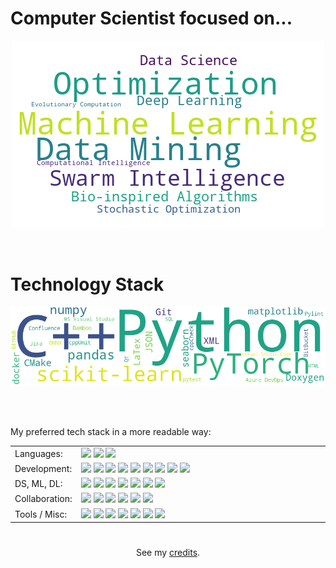# Computer Scientist focused on...

<p align="center"> <img src="./images/topics-wordcloud.png"> </p>

<br>

# Technology Stack

<p align="center">
<img src="./images/tech-stack-wordcloud.png" alt="Technology Stack as Word Cloud" width="800">
</p>

<br>
<br>

My preferred tech stack in a more readable way:

<table width="100%">
<tr>
  <td width="20%">Languages:</td>
  <td>
      <img src="https://img.shields.io/static/v1?logo=c&label=&message=C&color=36465D&style=flat-square">
      <img src="https://img.shields.io/static/v1?logo=cplusplus&label=&message=C%2b%2b&color=36465D&style=flat-square">
      <img src="https://img.shields.io/static/v1?logo=python&label=&message=Python&color=36465D&style=flat-square">
  </td>
</tr>
<tr>
  <td width="20%">Development:</td>
  <td>
      <img src="https://img.shields.io/static/v1?logo=visual-studio&label=&message=MS%20Visual%20Studio&color=36465D&style=flat-square">
      <img src="https://img.shields.io/static/v1?logo=visual-studio-code&label=&message=Visual%20Studio%20Code&color=36465D&style=flat-square">
      <img src="https://img.shields.io/static/v1?logo=cmake&label=&message=CMake&color=36465D&style=flat-square">
      <img src="https://img.shields.io/static/v1?logo=qt&label=&message=Qt&color=36465D&style=flat-square">
      <img src="https://img.shields.io/static/v1?logo=cppcheck&label=&message=cppCheck&color=36465D&style=flat-square">
      <img src="https://img.shields.io/static/v1?logo=pylint&label=&message=Pylint&color=36465D&style=flat-square">
      <img src="https://img.shields.io/static/v1?logo=cppunit&label=&message=cppUnit&color=36465D&style=flat-square">
      <img src="https://img.shields.io/static/v1?logo=pytest&label=&message=pytest&color=36465D&style=flat-square">
      <img src="https://img.shields.io/static/v1?logo=doxygen&label=&message=Doxygen&color=36465D&style=flat-square">
  </td>
</tr>
<tr>
  <td width="20%">DS, ML, DL:</td>
  <td>
      <img src="https://img.shields.io/static/v1?logo=numpy&label=&message=numpy&color=36465D&style=flat-square">
      <img src="https://img.shields.io/static/v1?logo=pandas&label=&message=pandas&color=36465D&style=flat-square">
      <img src="https://img.shields.io/static/v1?logo=matplotlib&label=&message=matplotlib&color=36465D&style=flat-square">
      <img src="https://img.shields.io/static/v1?logo=seaborn&label=&message=seaborn&color=36465D&style=flat-square">
      <img src="https://img.shields.io/static/v1?logo=scikit-learn&label=&message=scikit-learn&color=36465D&style=flat-square">
      <img src="https://img.shields.io/static/v1?logo=pytorch&label=&message=PyTorch&color=36465D&style=flat-square">
      <img src="https://img.shields.io/static/v1?logo=onnx&label=&message=ONNX%20Runtime&color=36465D&style=flat-square">
  </td>
</tr>
<tr>
  <td width="20%">Collaboration:</td>
  <td>
      <img src="https://img.shields.io/static/v1?logo=azure-devops&label=&message=Azure%20DevOps&color=36465D&style=flat-square">
      <img src="https://img.shields.io/static/v1?logo=github&label=&message=GitHub&color=36465D&style=flat-square">
      <img src="https://img.shields.io/static/v1?logo=jira&label=&message=Jira&color=36465D&style=flat-square">
      <img src="https://img.shields.io/static/v1?logo=confluence&label=&message=Confluence&color=36465D&style=flat-square">
      <img src="https://img.shields.io/static/v1?logo=bamboo&label=&message=Bamboo&color=36465D&style=flat-square">
      <img src="https://img.shields.io/static/v1?logo=bitbucket&label=&message=BitBucket&color=36465D&style=flat-square">
  </td>
</tr>
<tr>
  <td width="20%">Tools / Misc:</td>
  <td>
      <img src="https://img.shields.io/static/v1?logo=git&label=&message=Git&color=36465D&style=flat-square">
      <img src="https://img.shields.io/static/v1?logo=docker&label=&message=docker&color=36465D&style=flat-square">
      <img src="https://img.shields.io/static/v1?logo=latex&label=&message=LaTex&color=36465D&style=flat-square">
      <img src="https://img.shields.io/static/v1?logo=sql&label=&message=SQL&color=36465D&style=flat-square">
      <img src="https://img.shields.io/static/v1?logo=json&label=&message=JSON&color=36465D&style=flat-square">
      <img src="https://img.shields.io/static/v1?logo=xml&label=&message=XML&color=36465D&style=flat-square">
      <img src="https://img.shields.io/static/v1?logo=html&label=&message=HTML&color=36465D&style=flat-square">
  </td>
</tr>
</table>

#
<p align="center">
See my <a href="pages/credits.md">credits</a>.
</p>
